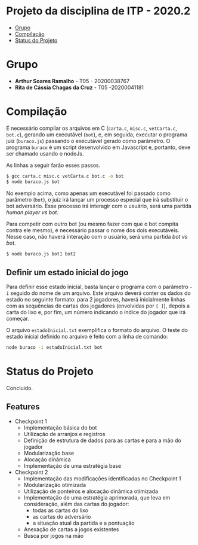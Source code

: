 # Projeto da disciplina de ITP - 2020.2

- [Grupo](#grupo)
- [Compilação](#compilação)
- [Status do Projeto](#status-do-projeto)

# Grupo

* **Arthur Soares Ramalho** - T05 - 20200038767
* **Rita de Cássia Chagas da Cruz** - T05 -20200041181

# Compilação

É necessário compilar os arquivos em C (`carta.c`, `misc.c`, `vetCarta.c`, `bot.c`), gerando um executável (`bot`), e, em seguida, executar o programa juiz (`buraco.js`) passando o executável gerado como parâmetro. O programa `buraco` é um script desenvolvido em Javascript e, portanto, deve ser chamado usando o nodeJs.

As linhas a seguir farão esses passos.

```sh
$ gcc carta.c misc.c vetCarta.c bot.c -o bot
$ node buraco.js bot
```

No exemplo acima, como apenas um executável foi passado como parâmetro (`bot`), o juiz irá lançar um processo especial que irá substituir o bot adversário. Esse processo irá interagir com o usuário, será uma partida *human player vs bot*.

Para competir com outro bot (ou mesmo fazer com que o bot compita contra ele mesmo), é necessário passar o nome dos dois executáveis. Nesse caso, não haverá interação com o usuário, será uma partida *bot vs bot*.

```sh
$ node buraco.js bot1 bot2
```

## Definir um estado inicial do jogo

Para definir esse estado inicial, basta lançar o programa com o parâmetro `-i` seguido do nome de um arquivo. Este arquivo deverá conter os dados do estado no seguinte formato: para 2 jogadores, haverá inicialmente linhas com as sequências de cartas dos jogadores (envolvidas por `[ ]`), depois a carta do lixo e, por fim, um número indicando o índice do jogador que irá começar.

O arquivo `estadoInicial.txt` exemplifica o formato do arquivo. O teste do estado inicial definido no arquivo é feito com a linha de comando:
```sh
node buraco -i estadoInicial.txt bot
```

# Status do Projeto

Concluído.

## Features

- Checkpoint 1
  - Implementação básica do bot
  - Utilização de arranjos e registros
  - Definição de estrutura de dados para as cartas e para a mão do jogador
  - Modularização base
  - Alocação dinâmica
  - Implementação de uma estratégia base
- Checkpoint 2
  - Implementação das modificações identificadas no Checkpoint 1
  - Modularização otimizada
  - Utilização de ponteiros e alocação dinâmica otimizada
  - Implementação de uma estratégia aprimorada, que leva em consideração, além das cartas do jogador: 
    - todas as cartas do lixo
    - as cartas do adversário
    - a situação atual da partida e a pontuação
  - Anexação de cartas a jogos existentes
  - Busca por jogos na mão 